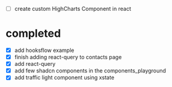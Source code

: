 - [ ] create custom HighCharts Component in react

# completed
- [x] add hooksflow example
- [x] finish adding react-query to contacts page
- [x] add react-query
- [x] add few shadcn components in the components_playground
- [x] add traffic light component using xstate
